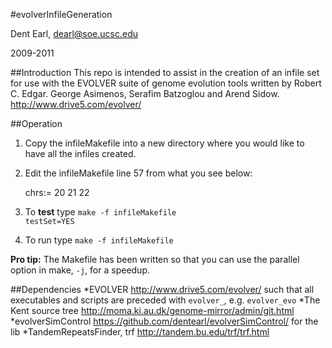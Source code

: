 #evolverInfileGeneration

Dent Earl, dearl@soe.ucsc.edu

2009-2011

##Introduction
This repo is intended to assist in the creation of an infile
set for use with the EVOLVER suite of genome evolution tools
written by Robert C. Edgar. George Asimenos, Serafim Batzoglou 
and Arend Sidow. http://www.drive5.com/evolver/

##Operation
1. Copy the infileMakefile into a new directory where you would
like to have all the infiles created.
2. Edit the infileMakefile line 57 from what you see below:

    chrs:= 20 21 22

3. To **test** type <code>make -f infileMakefile testSet=YES</code>
4. To run type <code>make -f infileMakefile</code>

**Pro tip:** The Makefile has been written so that you can use the 
parallel option in make, <code>-j</code>, for a speedup.

##Dependencies
*EVOLVER http://www.drive5.com/evolver/ such that all executables and scripts are preceded with <code>evolver_</code>, e.g. <code>evolver_evo</code>
*The Kent source tree http://moma.ki.au.dk/genome-mirror/admin/git.html
*evolverSimControl https://github.com/dentearl/evolverSimControl/ for the lib
*TandemRepeatsFinder, trf http://tandem.bu.edu/trf/trf.html
